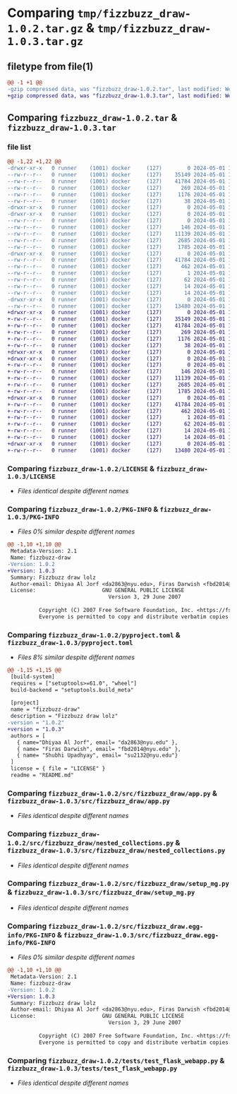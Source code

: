 # Comparing `tmp/fizzbuzz_draw-1.0.2.tar.gz` & `tmp/fizzbuzz_draw-1.0.3.tar.gz`

## filetype from file(1)

```diff
@@ -1 +1 @@
-gzip compressed data, was "fizzbuzz_draw-1.0.2.tar", last modified: Wed May  1 11:51:13 2024, max compression
+gzip compressed data, was "fizzbuzz_draw-1.0.3.tar", last modified: Wed May  1 12:02:22 2024, max compression
```

## Comparing `fizzbuzz_draw-1.0.2.tar` & `fizzbuzz_draw-1.0.3.tar`

### file list

```diff
@@ -1,22 +1,22 @@
-drwxr-xr-x   0 runner    (1001) docker     (127)        0 2024-05-01 11:51:13.441072 fizzbuzz_draw-1.0.2/
--rw-r--r--   0 runner    (1001) docker     (127)    35149 2024-05-01 11:50:35.000000 fizzbuzz_draw-1.0.2/LICENSE
--rw-r--r--   0 runner    (1001) docker     (127)    41784 2024-05-01 11:51:13.441072 fizzbuzz_draw-1.0.2/PKG-INFO
--rw-r--r--   0 runner    (1001) docker     (127)      269 2024-05-01 11:50:35.000000 fizzbuzz_draw-1.0.2/README.md
--rw-r--r--   0 runner    (1001) docker     (127)     1176 2024-05-01 11:50:35.000000 fizzbuzz_draw-1.0.2/pyproject.toml
--rw-r--r--   0 runner    (1001) docker     (127)       38 2024-05-01 11:51:13.441072 fizzbuzz_draw-1.0.2/setup.cfg
-drwxr-xr-x   0 runner    (1001) docker     (127)        0 2024-05-01 11:51:13.437072 fizzbuzz_draw-1.0.2/src/
-drwxr-xr-x   0 runner    (1001) docker     (127)        0 2024-05-01 11:51:13.437072 fizzbuzz_draw-1.0.2/src/fizzbuzz_draw/
--rw-r--r--   0 runner    (1001) docker     (127)        0 2024-05-01 11:50:35.000000 fizzbuzz_draw-1.0.2/src/fizzbuzz_draw/__init__.py
--rw-r--r--   0 runner    (1001) docker     (127)      146 2024-05-01 11:50:35.000000 fizzbuzz_draw-1.0.2/src/fizzbuzz_draw/__main__.py
--rw-r--r--   0 runner    (1001) docker     (127)    11139 2024-05-01 11:50:35.000000 fizzbuzz_draw-1.0.2/src/fizzbuzz_draw/app.py
--rw-r--r--   0 runner    (1001) docker     (127)     2685 2024-05-01 11:50:35.000000 fizzbuzz_draw-1.0.2/src/fizzbuzz_draw/nested_collections.py
--rw-r--r--   0 runner    (1001) docker     (127)     1785 2024-05-01 11:50:35.000000 fizzbuzz_draw-1.0.2/src/fizzbuzz_draw/setup_mg.py
-drwxr-xr-x   0 runner    (1001) docker     (127)        0 2024-05-01 11:51:13.437072 fizzbuzz_draw-1.0.2/src/fizzbuzz_draw.egg-info/
--rw-r--r--   0 runner    (1001) docker     (127)    41784 2024-05-01 11:51:13.000000 fizzbuzz_draw-1.0.2/src/fizzbuzz_draw.egg-info/PKG-INFO
--rw-r--r--   0 runner    (1001) docker     (127)      462 2024-05-01 11:51:13.000000 fizzbuzz_draw-1.0.2/src/fizzbuzz_draw.egg-info/SOURCES.txt
--rw-r--r--   0 runner    (1001) docker     (127)        1 2024-05-01 11:51:13.000000 fizzbuzz_draw-1.0.2/src/fizzbuzz_draw.egg-info/dependency_links.txt
--rw-r--r--   0 runner    (1001) docker     (127)       62 2024-05-01 11:51:13.000000 fizzbuzz_draw-1.0.2/src/fizzbuzz_draw.egg-info/entry_points.txt
--rw-r--r--   0 runner    (1001) docker     (127)       14 2024-05-01 11:51:13.000000 fizzbuzz_draw-1.0.2/src/fizzbuzz_draw.egg-info/requires.txt
--rw-r--r--   0 runner    (1001) docker     (127)       14 2024-05-01 11:51:13.000000 fizzbuzz_draw-1.0.2/src/fizzbuzz_draw.egg-info/top_level.txt
-drwxr-xr-x   0 runner    (1001) docker     (127)        0 2024-05-01 11:51:13.437072 fizzbuzz_draw-1.0.2/tests/
--rw-r--r--   0 runner    (1001) docker     (127)    13480 2024-05-01 11:50:35.000000 fizzbuzz_draw-1.0.2/tests/test_flask_webapp.py
+drwxr-xr-x   0 runner    (1001) docker     (127)        0 2024-05-01 12:02:22.343498 fizzbuzz_draw-1.0.3/
+-rw-r--r--   0 runner    (1001) docker     (127)    35149 2024-05-01 12:01:50.000000 fizzbuzz_draw-1.0.3/LICENSE
+-rw-r--r--   0 runner    (1001) docker     (127)    41784 2024-05-01 12:02:22.343498 fizzbuzz_draw-1.0.3/PKG-INFO
+-rw-r--r--   0 runner    (1001) docker     (127)      269 2024-05-01 12:01:50.000000 fizzbuzz_draw-1.0.3/README.md
+-rw-r--r--   0 runner    (1001) docker     (127)     1176 2024-05-01 12:01:50.000000 fizzbuzz_draw-1.0.3/pyproject.toml
+-rw-r--r--   0 runner    (1001) docker     (127)       38 2024-05-01 12:02:22.343498 fizzbuzz_draw-1.0.3/setup.cfg
+drwxr-xr-x   0 runner    (1001) docker     (127)        0 2024-05-01 12:02:22.339498 fizzbuzz_draw-1.0.3/src/
+drwxr-xr-x   0 runner    (1001) docker     (127)        0 2024-05-01 12:02:22.343498 fizzbuzz_draw-1.0.3/src/fizzbuzz_draw/
+-rw-r--r--   0 runner    (1001) docker     (127)        0 2024-05-01 12:01:50.000000 fizzbuzz_draw-1.0.3/src/fizzbuzz_draw/__init__.py
+-rw-r--r--   0 runner    (1001) docker     (127)      146 2024-05-01 12:01:50.000000 fizzbuzz_draw-1.0.3/src/fizzbuzz_draw/__main__.py
+-rw-r--r--   0 runner    (1001) docker     (127)    11139 2024-05-01 12:01:50.000000 fizzbuzz_draw-1.0.3/src/fizzbuzz_draw/app.py
+-rw-r--r--   0 runner    (1001) docker     (127)     2685 2024-05-01 12:01:50.000000 fizzbuzz_draw-1.0.3/src/fizzbuzz_draw/nested_collections.py
+-rw-r--r--   0 runner    (1001) docker     (127)     1785 2024-05-01 12:01:50.000000 fizzbuzz_draw-1.0.3/src/fizzbuzz_draw/setup_mg.py
+drwxr-xr-x   0 runner    (1001) docker     (127)        0 2024-05-01 12:02:22.343498 fizzbuzz_draw-1.0.3/src/fizzbuzz_draw.egg-info/
+-rw-r--r--   0 runner    (1001) docker     (127)    41784 2024-05-01 12:02:22.000000 fizzbuzz_draw-1.0.3/src/fizzbuzz_draw.egg-info/PKG-INFO
+-rw-r--r--   0 runner    (1001) docker     (127)      462 2024-05-01 12:02:22.000000 fizzbuzz_draw-1.0.3/src/fizzbuzz_draw.egg-info/SOURCES.txt
+-rw-r--r--   0 runner    (1001) docker     (127)        1 2024-05-01 12:02:22.000000 fizzbuzz_draw-1.0.3/src/fizzbuzz_draw.egg-info/dependency_links.txt
+-rw-r--r--   0 runner    (1001) docker     (127)       62 2024-05-01 12:02:22.000000 fizzbuzz_draw-1.0.3/src/fizzbuzz_draw.egg-info/entry_points.txt
+-rw-r--r--   0 runner    (1001) docker     (127)       14 2024-05-01 12:02:22.000000 fizzbuzz_draw-1.0.3/src/fizzbuzz_draw.egg-info/requires.txt
+-rw-r--r--   0 runner    (1001) docker     (127)       14 2024-05-01 12:02:22.000000 fizzbuzz_draw-1.0.3/src/fizzbuzz_draw.egg-info/top_level.txt
+drwxr-xr-x   0 runner    (1001) docker     (127)        0 2024-05-01 12:02:22.343498 fizzbuzz_draw-1.0.3/tests/
+-rw-r--r--   0 runner    (1001) docker     (127)    13480 2024-05-01 12:01:50.000000 fizzbuzz_draw-1.0.3/tests/test_flask_webapp.py
```

### Comparing `fizzbuzz_draw-1.0.2/LICENSE` & `fizzbuzz_draw-1.0.3/LICENSE`

 * *Files identical despite different names*

### Comparing `fizzbuzz_draw-1.0.2/PKG-INFO` & `fizzbuzz_draw-1.0.3/PKG-INFO`

 * *Files 0% similar despite different names*

```diff
@@ -1,10 +1,10 @@
 Metadata-Version: 2.1
 Name: fizzbuzz-draw
-Version: 1.0.2
+Version: 1.0.3
 Summary: Fizzbuzz draw lolz
 Author-email: Dhiyaa Al Jorf <da2863@nyu.edu>, Firas Darwish <fbd2014@nyu.edu>, Shubhi Upadhyay <su2132@nyu.edu>
 License:                     GNU GENERAL PUBLIC LICENSE
                                Version 3, 29 June 2007
         
          Copyright (C) 2007 Free Software Foundation, Inc. <https://fsf.org/>
          Everyone is permitted to copy and distribute verbatim copies
```

### Comparing `fizzbuzz_draw-1.0.2/pyproject.toml` & `fizzbuzz_draw-1.0.3/pyproject.toml`

 * *Files 8% similar despite different names*

```diff
@@ -1,15 +1,15 @@
 [build-system]
 requires = ["setuptools>=61.0", "wheel"]
 build-backend = "setuptools.build_meta"
 
 [project]
 name = "fizzbuzz-draw"
 description = "Fizzbuzz draw lolz"
-version = "1.0.2"
+version = "1.0.3"
 authors = [
   { name="Dhiyaa Al Jorf", email= "da2863@nyu.edu" },
   { name= "Firas Darwish", email= "fbd2014@nyu.edu" },
   { name= "Shubhi Upadhyay", email= "su2132@nyu.edu"}
 ]
 license = { file = "LICENSE" }
 readme = "README.md"
```

### Comparing `fizzbuzz_draw-1.0.2/src/fizzbuzz_draw/app.py` & `fizzbuzz_draw-1.0.3/src/fizzbuzz_draw/app.py`

 * *Files identical despite different names*

### Comparing `fizzbuzz_draw-1.0.2/src/fizzbuzz_draw/nested_collections.py` & `fizzbuzz_draw-1.0.3/src/fizzbuzz_draw/nested_collections.py`

 * *Files identical despite different names*

### Comparing `fizzbuzz_draw-1.0.2/src/fizzbuzz_draw/setup_mg.py` & `fizzbuzz_draw-1.0.3/src/fizzbuzz_draw/setup_mg.py`

 * *Files identical despite different names*

### Comparing `fizzbuzz_draw-1.0.2/src/fizzbuzz_draw.egg-info/PKG-INFO` & `fizzbuzz_draw-1.0.3/src/fizzbuzz_draw.egg-info/PKG-INFO`

 * *Files 0% similar despite different names*

```diff
@@ -1,10 +1,10 @@
 Metadata-Version: 2.1
 Name: fizzbuzz-draw
-Version: 1.0.2
+Version: 1.0.3
 Summary: Fizzbuzz draw lolz
 Author-email: Dhiyaa Al Jorf <da2863@nyu.edu>, Firas Darwish <fbd2014@nyu.edu>, Shubhi Upadhyay <su2132@nyu.edu>
 License:                     GNU GENERAL PUBLIC LICENSE
                                Version 3, 29 June 2007
         
          Copyright (C) 2007 Free Software Foundation, Inc. <https://fsf.org/>
          Everyone is permitted to copy and distribute verbatim copies
```

### Comparing `fizzbuzz_draw-1.0.2/tests/test_flask_webapp.py` & `fizzbuzz_draw-1.0.3/tests/test_flask_webapp.py`

 * *Files identical despite different names*

